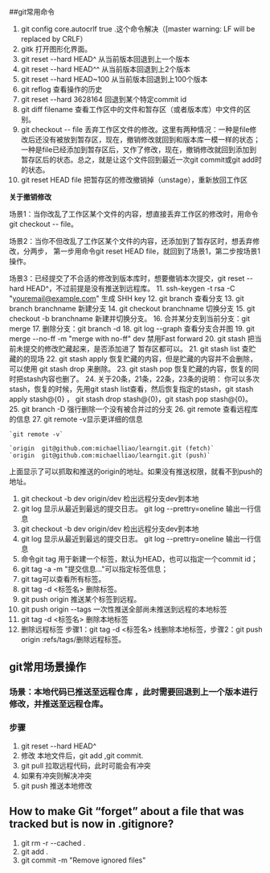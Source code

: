 ##git常用命令
1. git config core.autocrlf true .这个命令解决（[master warning: LF will be replaced by CRLF）
2. gitk 打开图形化界面。
3. git reset --hard HEAD^ 从当前版本回退到上一个版本
4. git reset --hard HEAD^^ 从当前版本回退到上2个版本
5. git reset --hard HEAD~100 从当前版本回退到上100个版本
6. git reflog 查看操作的历史
7. git reset --hard 3628164 回退到某个特定commit id
8. git diff filename 查看工作区中的文件和暂存区（或者版本库）中文件的区别。
9. git checkout -- file 丢弃工作区文件的修改。这里有两种情况：一种是file修改后还没有被放到暂存区，现在，撤销修改就回到和版本库一模一样的状态；
一种是file已经添加到暂存区后，又作了修改，现在，撤销修改就回到添加到暂存区后的状态。总之，就是让这个文件回到最近一次git commit或git add时的状态。
10. git reset HEAD file  把暂存区的修改撤销掉（unstage），重新放回工作区

**关于撤销修改**

场景1：当你改乱了工作区某个文件的内容，想直接丢弃工作区的修改时，用命令git checkout -- file。

场景2：当你不但改乱了工作区某个文件的内容，还添加到了暂存区时，想丢弃修改，分两步，
第一步用命令git reset HEAD file，就回到了场景1，第二步按场景1操作。

场景3：已经提交了不合适的修改到版本库时，想要撤销本次提交，git reset --hard HEAD^，不过前提是没有推送到远程库。
11. ssh-keygen -t rsa -C "youremail@example.com" 生成 SHH key
12.  git branch 查看分支
13.  git branch branchname 新建分支
14.  git checkout branchname 切换分支
15.  git checkout -b branchname 新建并切换分支。
16.  合并某分支到当前分支：git merge <name>
17.  删除分支：git branch -d <name>
18.  git log --graph 查看分支合并图
19.  git merge --no-ff -m "merge with no-ff" dev 禁用Fast forward
20.  git stash 把当前未提交的修改贮藏起来，是否添加进了 暂存区都可以。
21.  git stash list 查贮藏的的现场
22.  git stash apply 恢复贮藏的内容，但是贮藏的内容并不会删除，可以使用 git stash drop 来删除。
23.  git stash pop 恢复贮藏的内容，恢复的同时把stash内容也删了。
24.  关于20条，21条，22条，23条的说明： 你可以多次stash，恢复的时候，先用git stash list查看，然后恢复指定的stash，git stash apply stash@{0} ， git stash drop stash@{0}，git stash pop stash@{0}。
25.  git branch -D <name> 强行删除一个没有被合并过的分支
26.  git remote 查看远程库的信息
27.  git remote -v显示更详细的信息 

    `git remote -v`

    `origin  git@github.com:michaelliao/learngit.git (fetch)`
    `origin  git@github.com:michaelliao/learngit.git (push)`

上面显示了可以抓取和推送的origin的地址。如果没有推送权限，就看不到push的地址。

1. git checkout -b dev origin/dev 检出远程分支dev到本地 
2. git log 显示从最近到最远的提交日志。 git log --prettry=oneline 输出一行信息
3. git checkout -b dev origin/dev 检出远程分支dev到本地 
4. git log 显示从最近到最远的提交日志。 git log --prettry=oneline 输出一行信息
5. 命令git tag <name>用于新建一个标签，默认为HEAD，也可以指定一个commit id；
6. git tag -a <tagname> -m "提交信息..."可以指定标签信息；
7. git tag可以查看所有标签。
8. git tag -d <标签名> 删除标签。
9. git push origin <tagname> 推送某个标签到远程。
10. git push origin --tags 一次性推送全部尚未推送到远程的本地标签
11. git tag -d <标签名> 删除本地标签
12. 删除远程标签 步骤1：git tag -d <标签名> 线删除本地标签，步骤2：git push origin :refs/tags/<tagname>删除远程标签。

## git常用场景操作
### 场景：本地代码已推送至远程仓库 ，此时需要回退到上一个版本进行修改，并推送至远程仓库。
### 步骤
1. git reset --hard HEAD^
2. 修改 本地文件后，git add ,git commit.
3. git pull 拉取远程代码，此时可能会有冲突
4. 如果有冲突则解决冲突
5. git push 推送本地修改

## How to make Git “forget” about a file that was tracked but is now in .gitignore?
1. git rm -r --cached .
2. git add .
3. git commit -m "Remove ignored files"

